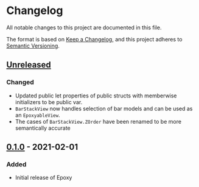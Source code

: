 # Changelog
All notable changes to this project are documented in this file.

The format is based on [Keep a Changelog](https://keepachangelog.com/en/1.0.0/),
and this project adheres to [Semantic Versioning](https://semver.org/spec/v2.0.0.html).

## [Unreleased](https://github.com/airbnb/epoxy-ios/compare/0.1.0...HEAD)

### Changed
- Updated public let properties of public structs with memberwise initializers to be public var.
- `BarStackView` now handles selection of bar models and can be used as an `EpoxyableView`.
- The cases of `BarStackView.ZOrder` have been renamed to be more semantically accurate

## [0.1.0](https://github.com/airbnb/epoxy-ios/compare/171f63da...0.1.0) - 2021-02-01

### Added
- Initial release of Epoxy
